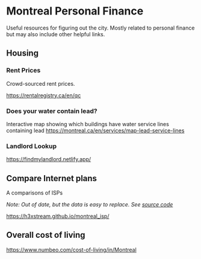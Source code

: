# Montreal Personal Finance

Useful resources for figuring out the city. Mostly related to personal finance but may also include other helpful
links.

## Housing

### Rent Prices

Crowd-sourced rent prices.

https://rentalregistry.ca/en/qc

### Does your water contain lead?

Interactive map showing which buildings have water service lines containing lead
https://montreal.ca/en/services/map-lead-service-lines

### Landlord Lookup

https://findmylandlord.netlify.app/

## Compare Internet plans

A comparisons of ISPs

_Note: Out of date, but the data is easy to replace. See [source code](https://github.com/h3xstream/montreal_isp)_

https://h3xstream.github.io/montreal_isp/

## Overall cost of living

https://www.numbeo.com/cost-of-living/in/Montreal
